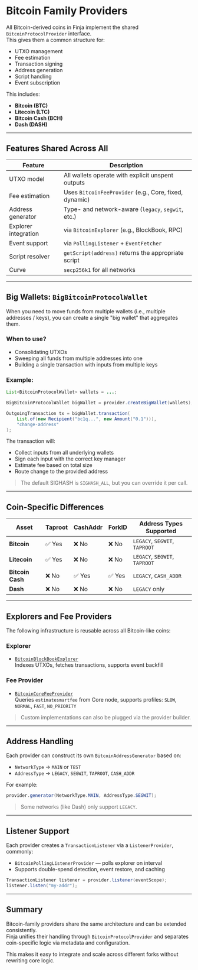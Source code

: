# Bitcoin Family Providers

All Bitcoin-derived coins in Finja implement the shared `BitcoinProtocolProvider` interface.  
This gives them a common structure for:

- UTXO management
- Fee estimation
- Transaction signing
- Address generation
- Script handling
- Event subscription

This includes:

- **Bitcoin (BTC)**
- **Litecoin (LTC)**
- **Bitcoin Cash (BCH)**
- **Dash (DASH)**

---

## Features Shared Across All

| Feature                 | Description                                             |
|-------------------------|---------------------------------------------------------|
| UTXO model              | All wallets operate with explicit unspent outputs       |
| Fee estimation          | Uses `BitcoinFeeProvider` (e.g., Core, fixed, dynamic)  |
| Address generator       | Type- and network-aware (`legacy`, `segwit`, etc.)      |
| Explorer integration    | via `BitcoinExplorer` (e.g., BlockBook, RPC)           |
| Event support           | via `PollingListener` + `EventFetcher`                 |
| Script resolver         | `getScript(address)` returns the appropriate script     |
| Curve                   | `secp256k1` for all networks                            |

---

## Big Wallets: `BigBitcoinProtocolWallet`

When you need to move funds from multiple wallets (i.e., multiple addresses / keys), you can create a single "big wallet" that aggregates them.

### When to use?

- Consolidating UTXOs
- Sweeping all funds from multiple addresses into one
- Building a single transaction with inputs from multiple keys

### Example:

```java
List<BitcoinProtocolWallet> wallets = ...;

BigBitcoinProtocolWallet bigWallet = provider.createBigWallet(wallets);

OutgoingTransaction tx = bigWallet.transaction(
    List.of(new Recipient("bc1q...", new Amount("0.1"))),
    "change-address"
);
```

The transaction will:

- Collect inputs from all underlying wallets
- Sign each input with the correct key manager
- Estimate fee based on total size
- Route change to the provided address

> The default SIGHASH is `SIGHASH_ALL`, but you can override it per call.

---

## Coin-Specific Differences

| Asset        | Taproot | CashAddr | ForkID    | Address Types Supported            |
|--------------|---------|----------|-----------|------------------------------------|
| **Bitcoin**  | ✅ Yes  | ❌ No    | ❌ No     | `LEGACY`, `SEGWIT`, `TAPROOT`      |
| **Litecoin** | ✅ Yes  | ❌ No    | ❌ No     | `LEGACY`, `SEGWIT`, `TAPROOT`      |
| **Bitcoin Cash** | ❌ No  | ✅ Yes   | ✅ Yes    | `LEGACY`, `CASH_ADDR`              |
| **Dash**     | ❌ No  | ❌ No    | ❌ No     | `LEGACY` only                      |

---

## Explorers and Fee Providers

The following infrastructure is reusable across all Bitcoin-like coins:

### Explorer

- [`BitcoinBlockBookExplorer`](../basis/webdata.md)  
  Indexes UTXOs, fetches transactions, supports event backfill

### Fee Provider

- [`BitcoinCoreFeeProvider`](../basis/webdata.md)  
  Queries `estimatesmartfee` from Core node, supports profiles: `SLOW`, `NORMAL`, `FAST`, `NO_PRIORITY`

> Custom implementations can also be plugged via the provider builder.

---

## Address Handling

Each provider can construct its own `BitcoinAddressGenerator` based on:

- `NetworkType` → `MAIN` or `TEST`
- `AddressType` → `LEGACY`, `SEGWIT`, `TAPROOT`, `CASH_ADDR`

For example:

```java
provider.generator(NetworkType.MAIN, AddressType.SEGWIT);
```

> Some networks (like Dash) only support `LEGACY`.

---

## Listener Support

Each provider creates a `TransactionListener` via a `ListenerProvider`, commonly:

- `BitcoinPollingListenerProvider` — polls explorer on interval
- Supports double-spend detection, event restore, and caching

```java
TransactionListener listener = provider.listener(eventScope);
listener.listen("my-addr");
```

---

## Summary

Bitcoin-family providers share the same architecture and can be extended consistently.  
Finja unifies their handling through `BitcoinProtocolProvider` and separates coin-specific logic via metadata and configuration.

This makes it easy to integrate and scale across different forks without rewriting core logic.